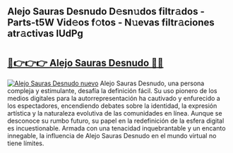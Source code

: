 ## Alejo Sauras Desnudo D𝚎sn𝚞dos filtr𝚊dos - Parts-t5W Vid𝚎os f𝚘tos - N𝚞evas filtr𝚊ciones atr𝚊ctivas IUdPg

# <h2><a href="http://mbe0a05.tromn.icu/?c=Alejo+Sauras+Desnudo">🔗👉👉👉 Alejo Sauras Desnudo 🔗🔗</a></h2>

[![Alejo Sauras Desnudo nuevo](https://i.imgur.com/pEAQMta.gif)](http://mbe0a05.tromn.icu/?c=Alejo+Sauras+Desnudo)
Alejo Sauras Desnudo, una persona compleja y estimulante, desafía la definición fácil. Su uso pionero de los medios digitales para la autorrepresentación ha cautivado y enfurecido a los espectadores, encendiendo debates sobre la identidad, la expresión artística y la naturaleza evolutiva de las comunidades en línea. Aunque se desconoce su rumbo futuro, su papel en la redefinición de la esfera digital es incuestionable. Armada con una tenacidad inquebrantable y un encanto innegable, la influencia de Alejo Sauras Desnudo en el mundo virtual no tiene límites.
